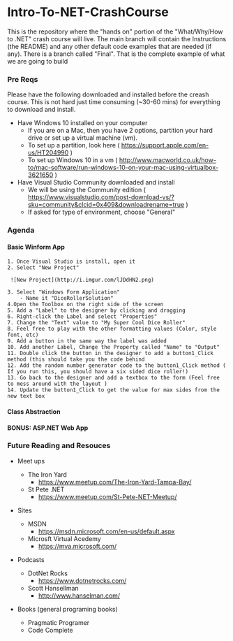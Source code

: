 # Intro-To-NET-CrashCourse

This is the repository where the "hands on" portion of the "What/Why/How to .NET" crash course will live. The main branch will contain the Instructions (the README) and any other default code examples that are needed (if any). There is a branch called "Final". That is the complete example of what we are going to build


### Pre Reqs

Please have the following downloaded and installed before the creash course. This is not hard just time consuming (~30-60 mins) for everything to download and install. 

- Have Windows 10 installed on your computer
  - If you are on a Mac, then you have 2 options, partition your hard drive or set up a virtual machine (vm).
  - To set up a partition, look here ( https://support.apple.com/en-us/HT204990 )
  - To set up Windows 10 in a vm ( http://www.macworld.co.uk/how-to/mac-software/run-windows-10-on-your-mac-using-virtualbox-3621650 )
- Have Visual Studio Community downloaded and install
  - We will be using the Community edition ( https://www.visualstudio.com/post-download-vs/?sku=community&clcid=0x409&downloadrename=true )
  - If asked for type of environment, choose "General"


### Agenda

#### Basic Winform App
	1. Once Visual Studio is install, open it
	2. Select "New Project"
	
	 ![New Project](http://i.imgur.com/lJDdHN2.png)
	
	3. Select "Windows Form Application"
		- Name it "DiceRollerSolution" 
	4.Open the Toolbox on the right side of the screen
	5. Add a "Label" to the designer by clicking and dragging
	6. Right-click the Label and select "Properties"
	7. Change the "Text" value to "My Super Cool Dice Roller"
	8. Feel free to play with the other formatting values (Color, style font, etc) 
	9. Add a button in the same way the label was added
	10. Add another Label, Change the Property called "Name" to "Output"
	11. Double click the button in the designer to add a button1_Click method (this should take you the code behind
	12. Add the random number generator code to the button1_Click method ( If you run this, you should have a six sided dice roller!)
	13. Go back to the designer and add a textbox to the form (Feel free to mess around with the layout )
	14. Update the button1_Click to get the value for max sides from the new text box

#### Class Abstraction

#### BONUS: ASP.NET Web App 



### Future Reading and Resouces

- Meet ups
  - The Iron Yard
    - https://www.meetup.com/The-Iron-Yard-Tampa-Bay/
  - St Pete .NET
    - https://www.meetup.com/St-Pete-NET-Meetup/
    
- Sites
  - MSDN
    - https://msdn.microsoft.com/en-us/default.aspx
  - Microsft Virtual Acedemy
    - https://mva.microsoft.com/
    
- Podcasts
  - DotNet Rocks
    - https://www.dotnetrocks.com/ 
  - Scott Hansellman
    - http://www.hanselman.com/ 
    
- Books (general programing books)
  - Pragmatic Programer
  - Code Complete

